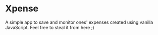 # Xpense

A simple app to save and monitor ones' expenses created using vanilla JavaScript. Feel free to steal it from here ;)
